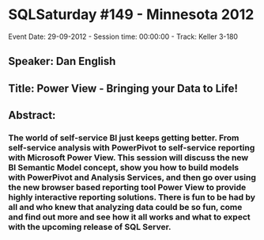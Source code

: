 # SQLSaturday #149 - Minnesota 2012
Event Date: 29-09-2012 - Session time: 00:00:00 - Track: Keller 3-180
## Speaker: Dan English
## Title: Power View - Bringing your Data to Life!
## Abstract:
### The world of self-service BI just keeps getting better.  From self-service analysis with PowerPivot to self-service reporting with Microsoft Power View.  This session will discuss the new BI Semantic Model concept, show you how to build models with PowerPivot and Analysis Services, and then go over using the new browser based reporting tool Power View to provide highly interactive reporting solutions. There is fun to be had by all and who knew that analyzing data could be so fun, come and find out more and see how it all works and what to expect with the upcoming release of SQL Server.

